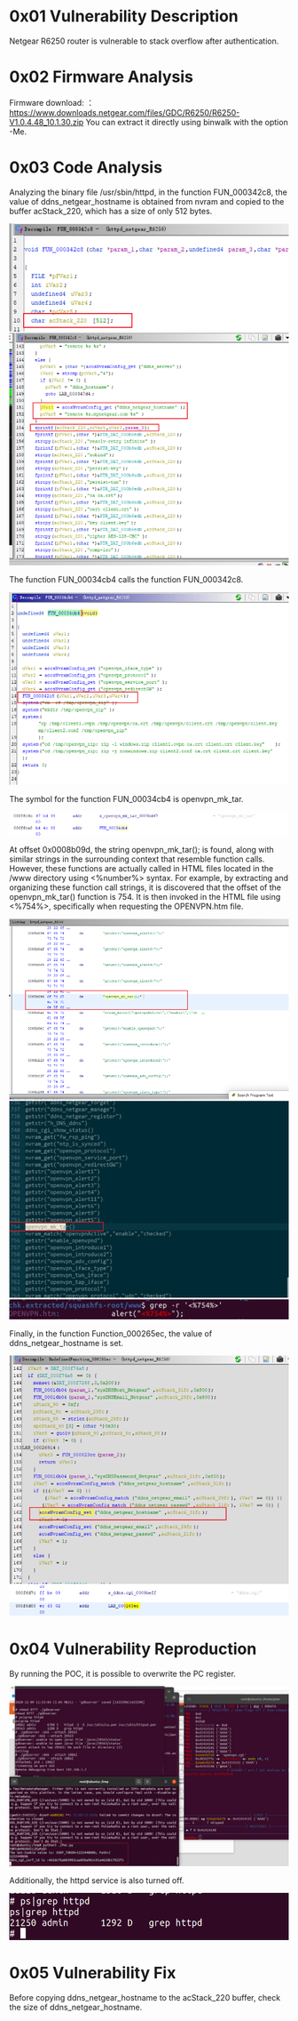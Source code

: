 # 0x01  Vulnerability Description #

Netgear R6250 router is vulnerable to stack overflow after authentication.

# 0x02  Firmware Analysis #

Firmware download: ：https://www.downloads.netgear.com/files/GDC/R6250/R6250-V1.0.4.48_10.1.30.zip
You can extract it directly using binwalk with the option -Me.

# 0x03  Code Analysis #

Analyzing the binary file /usr/sbin/httpd, in the function FUN_000342c8, the value of ddns_netgear_hostname is obtained from nvram and copied to the buffer acStack_220, which has a size of only 512 bytes.

![](./img//Snipaste_2023-05-20_14-26-48.png)
![](./img//Snipaste_2023-05-20_14-23-16.png)

The function FUN_00034cb4 calls the function FUN_000342c8.

![](./img//Snipaste_2023-05-20_14-30-22.png)

The symbol for the function FUN_00034cb4 is openvpn_mk_tar.

![](./img//Snipaste_2023-05-20_14-32-58.png)

At offset 0x0008b09d, the string openvpn_mk_tar(); is found, along with similar strings in the surrounding context that resemble function calls. However, these functions are actually called in HTML files located in the /www directory using <%number%> syntax. For example, by extracting and organizing these function call strings, it is discovered that the offset of the openvpn_mk_tar() function is 754. It is then invoked in the HTML file using <%754%>, specifically when requesting the OPENVPN.htm file.

![](./img//Snipaste_2023-05-20_14-54-42.png)
![](./img//Snipaste_2023-05-20_15-04-32.png)
![](./img//Snipaste_2023-05-20_15-09-29.png)

Finally, in the function Function_000265ec, the value of ddns_netgear_hostname is set.

![](./img//Snipaste_2023-05-20_15-11-51.png)
![](./img//Snipaste_2023-05-20_15-15-49.png)

# 0x04  Vulnerability Reproduction #

By running the POC, it is possible to overwrite the PC register.

![](./img//Snipaste_2023-05-20_14-11-14.png)

Additionally, the httpd service is also turned off.

![](./img//Snipaste_2023-05-20_14-14-38.png)

# 0x05  Vulnerability Fix #

Before copying ddns_netgear_hostname to the acStack_220 buffer, check the size of ddns_netgear_hostname.